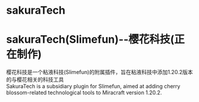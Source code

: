 # sakuraTech
sakuraTech(Slimefun)--樱花科技(正在制作)<br>
=
樱花科技是一个粘液科技(Slimefun)的附属插件，旨在粘液科技中添加1.20.2版本的与樱花相关的科技工具<br>
SakuraTech is a subsidiary plugin for Slimefun, aimed at adding cherry blossom-related technological tools to Miracraft version 1.20.2.
